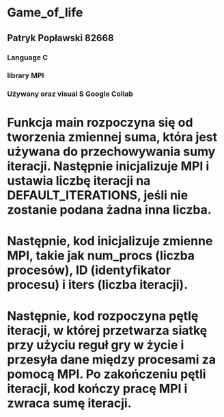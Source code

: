 # Game_of_life
## Patryk Popławski 82668

### Language C 
### library MPI
### Używany oraz visual S Google Collab

# Funkcja main rozpoczyna się od tworzenia zmiennej suma, która jest używana do przechowywania sumy iteracji. Następnie inicjalizuje MPI i ustawia liczbę iteracji na DEFAULT_ITERATIONS, jeśli nie zostanie podana żadna inna liczba.

# Następnie, kod inicjalizuje zmienne MPI, takie jak num_procs (liczba procesów), ID (identyfikator procesu) i iters (liczba iteracji).

# Następnie, kod rozpoczyna pętlę iteracji, w której przetwarza siatkę przy użyciu reguł gry w życie i przesyła dane między procesami za pomocą MPI. Po zakończeniu pętli iteracji, kod kończy pracę MPI i zwraca sumę iteracji.

